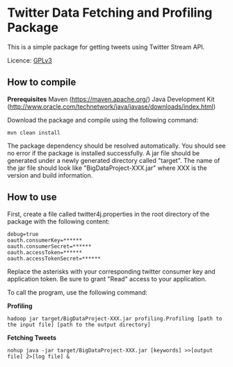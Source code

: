 # Twitter Data Fetching and Profiling Package
This is a simple package for getting tweets using Twitter Stream API.

Licence: [GPLv3](http://www.gnu.org/copyleft/gpl.html)

## How to compile
**Prerequisites**
Maven (https://maven.apache.org/)
Java Development Kit (http://www.oracle.com/technetwork/java/javase/downloads/index.html)

Download the package and compile using the following command:
```
mvn clean install
```
The package dependency should be resolved automatically. You should see no error if the package is installed successfully. A jar file should be generated under a newly generated directory called "target". The name of the jar file should look like "BigDataProject-XXX.jar" where XXX is the version and build information.

## How to use
First, create a file called twitter4j.properties in the root directory of the package with the following content:
```
debug=true
oauth.consumerKey=******
oauth.consumerSecret=******
oauth.accessToken=******
oauth.accessTokenSecret=******
```
Replace the asterisks with your corresponding twitter consumer key and application token. Be sure to grant "Read" access to your application.

To call the program, use the following command:

**Profiling**
```
hadoop jar target/BigDataProject-XXX.jar profiling.Profiling [path to the input file] [path to the output directory]
```

**Fetching Tweets**
```
nohup java -jar target/BigDataProject-XXX.jar [keywords] >>[output file] 2>[log file] &
```
